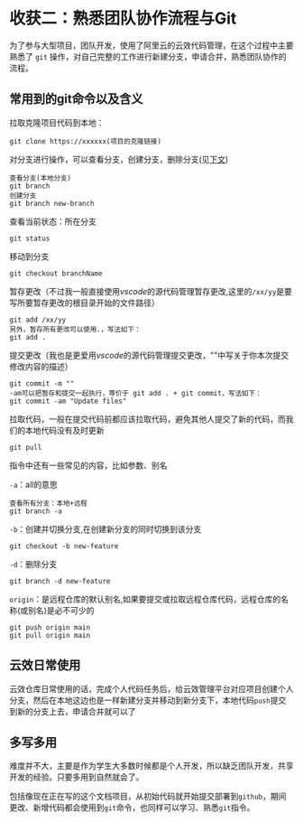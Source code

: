 # 收获二：熟悉团队协作流程与Git

为了参与大型项目，团队开发，使用了阿里云的云效代码管理，在这个过程中主要熟悉了 `git` 操作，对自己完整的工作进行新建分支，申请合并，熟悉团队协作的流程。

## 常用到的git命令以及含义

拉取克隆项目代码到本地：
```
git clone https://xxxxxx(项目的克隆链接)
```
对分支进行操作，可以查看分支，创建分支，删除分支(见[下文](#del-branch))
```
查看分支(本地分支)
git branch
创建分支
git branch new-branch
```
查看当前状态：所在分支
```
git status
```
移动到分支
```
git checkout branchName
```
暂存更改（不过我一般直接使用*vscode*的源代码管理暂存更改,这里的`/xx/yy`是要写所要暂存更改的根目录开始的文件路径）
```
git add /xx/yy
另外，暂存所有更改可以使用.，写法如下：
git add .
```
提交更改（我也是更爱用*vscode*的源代码管理提交更改，""中写关于你本次提交修改内容的描述）
```
git commit -m ""
-am可以把暂存和提交一起执行，等价于 git add . + git commit，写法如下：
git commit -am "Update files" 
```
拉取代码，一般在提交代码前都应该拉取代码，避免其他人提交了新的代码，而我们的本地代码没有及时更新
```
git pull
```

指令中还有一些常见的内容，比如参数、别名

`-a`：all的意思
```
查看所有分支：本地+远程
git branch -a
```
`-b`：创建并切换分支,在创建新分支的同时切换到该分支
```
git checkout -b new-feature
```
<a id="del-branch"></a>
`-d`：删除分支
```
git branch -d new-feature
```
`origin`：是远程仓库的默认别名,如果要提交或拉取远程仓库代码，远程仓库的名称(或别名)是必不可少的
```
git push origin main
git pull origin main
```

## 云效日常使用
云效仓库日常使用的话，完成个人代码任务后，给云效管理平台对应项目创建个人分支，然后在本地这边也是一样新建分支并移动到新分支下，本地代码`push`提交到新的分支上去，申请合并就可以了

## 多写多用
难度并不大，主要是作为学生大多数时候都是个人开发，所以缺乏团队开发，共享开发的经验。只要多用到自然就会了。

包括像现在正在写的这个文档项目，从初始代码就开始提交部署到`github`，期间更改、新增代码都会使用到`git`命令，也同样可以学习、熟悉`git`指令。